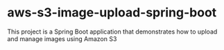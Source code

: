# aws-s3-image-upload-spring-boot
This project is a Spring Boot application that demonstrates how to upload and manage images using Amazon S3
